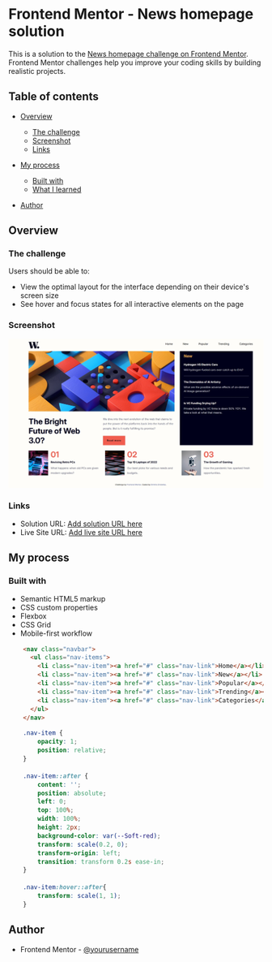 # Frontend Mentor - News homepage solution

This is a solution to the [News homepage challenge on Frontend Mentor](https://www.frontendmentor.io/challenges/news-homepage-H6SWTa1MFl). Frontend Mentor challenges help you improve your coding skills by building realistic projects. 

## Table of contents

- [Overview](#overview)
  - [The challenge](#the-challenge)
  - [Screenshot](#screenshot)
  - [Links](#links)
- [My process](#my-process)
  - [Built with](#built-with)
  - [What I learned](#what-i-learned)

- [Author](#author)


## Overview

### The challenge

Users should be able to:

- View the optimal layout for the interface depending on their device's screen size
- See hover and focus states for all interactive elements on the page

### Screenshot

![](./screenshot.png)


### Links

- Solution URL: [Add solution URL here](https://your-solution-url.com)
- Live Site URL: [Add live site URL here](https://your-live-site-url.com)

## My process

### Built with

- Semantic HTML5 markup
- CSS custom properties
- Flexbox
- CSS Grid
- Mobile-first workflow

```html
    <nav class="navbar">
      <ul class="nav-items">
        <li class="nav-item"><a href="#" class="nav-link">Home</a></li>
        <li class="nav-item"><a href="#" class="nav-link">New</a></li>
        <li class="nav-item"><a href="#" class="nav-link">Popular</a></li>
        <li class="nav-item"><a href="#" class="nav-link">Trending</a></li>
        <li class="nav-item"><a href="#" class="nav-link">Categories</a></li>
      </ul>
    </nav>
```
```css
    .nav-item {
        opacity: 1;
        position: relative;
    }

    .nav-item::after {
        content: '';
        position: absolute;
        left: 0;
        top: 100%;
        width: 100%;
        height: 2px;
        background-color: var(--Soft-red);
        transform: scale(0.2, 0);
        transform-origin: left;
        transition: transform 0.2s ease-in;
    }

    .nav-item:hover::after{
        transform: scale(1, 1);
    }
```

## Author

- Frontend Mentor - [@yourusername](https://www.frontendmentor.io/profile/dimitrisdr)
